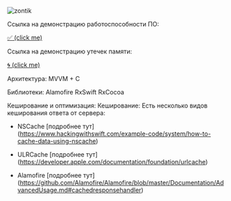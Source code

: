![zontik](https://user-images.githubusercontent.com/50994543/99689483-1aebf900-2a98-11eb-9a3e-01cb18b0c748.png)

Ссылка на демонстрацию работоспособности ПО:  

[✅ (click me)](https://youtu.be/J6mo18MSn64)

Ссылка на демонстрацию утечек памяти:  

[🌀 (click me)](https://youtu.be/9ZD1m8bqP8g)



Архитектура:
MVVM + C

Библиотеки:
Alamofire
RxSwift
RxCocoa

Кеширование и оптимизация:
Кеширование:
Есть несколько видов кеширования ответа от сервера:

- NSCache [подробнее тут] (https://www.hackingwithswift.com/example-code/system/how-to-cache-data-using-nscache)

- ULRCache [подробнее тут] (https://developer.apple.com/documentation/foundation/urlcache)

- Alamofire [подробнее тут] (https://github.com/Alamofire/Alamofire/blob/master/Documentation/AdvancedUsage.md#cachedresponsehandler)
